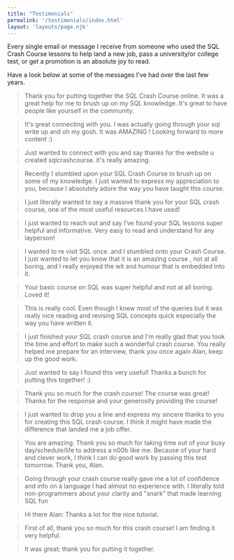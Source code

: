 ```yaml
---
title: "Testimonials"
permalink: '/testimonials/index.html'
layout: 'layouts/page.njk'
---
```


Every single email or message I receive from someone who used the SQL Crash Course lessons to help land a new job, pass a university/or college test, or get a promotion is an absolute joy to read.

Have a look below at some of the messages I've had over the last few years.

> Thank you for putting together the SQL Crash Course online. It was a great help for me to brush up on my SQL knowledge. It's great to have people like yourself in the community.

> It's great connecting with you. I was actually going through your sql write up and oh my gosh. It was AMAZING ! Looking forward to more content :) 

> Just wanted to connect with you and say thanks for the website u created sqlcrashcourse. it's really amazing.

> Recently I stumbled upon your SQL Crash Course to brush up on some of my knowledge. I just wanted to express my appreciation to you, because I absolutely adore the way you have taught this course.

> I just literally wanted to say a massive thank you for your SQL crash course, one of the most useful resources I have used!

> I just wanted to reach out and say I’ve found your SQL lessons super helpful and informative. Very easy to read and understand for any layperson!

> I wanted to re visit SQL once. and I stumbled onto your Crash Course. I just wanted to let you know that it is an amazing course , not at all boring, and I really enjoyed the wit and humour that is embedded into it.

> Your basic course on SQL was super helpful and not at all boring. Loved it! 

> This is really cool. Even though I knew most of the queries but it was really nice reading and revising SQL concepts quick especially the way you have written it.

> I just finished your SQL crash course and I'm really glad that you took the time and effort to make such a wonderful crash course. You really helped me prepare for an interview, thank you once again Alan, keep up the good work.

> Just wanted to say I found this very useful!  Thanks a bunch for putting this together! :)

> Thank you so much for the crash course! The course was great! Thanks for the response and your generosity providing the course!

> I just wanted to drop you a line and express my sincere thanks to you for creating this SQL crash course. I think it might have made the difference that landed me a job offer.

> You are amazing. Thank you so much for taking time out of your busy day/schedule/life to address a n00b like me. Because of your hard and clever work, I think I can do good work by passing this test tomorrow. Thank you, Alan.

> Going through your crash course really gave me a lot of confidence and info on a language I had almost no experience with. I literally told non-programmers about your clarity and "snark" that made learning SQL fun

> Hi there Alan: Thanks a lot for the nice tutorial.

> First of all, thank you so much for this crash course! I am finding it very helpful.

> It was great; thank you for putting it together.
